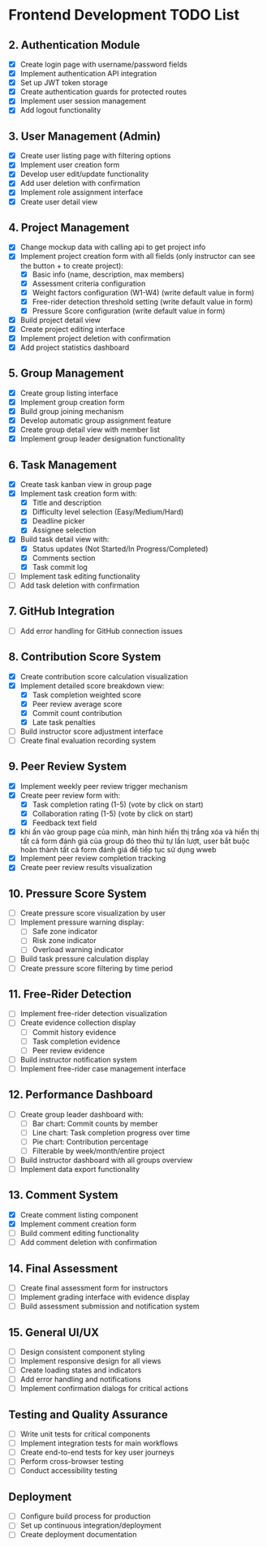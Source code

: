 # Frontend Development TODO List

## 2. Authentication Module
- [x] Create login page with username/password fields
- [x] Implement authentication API integration
- [x] Set up JWT token storage
- [x] Create authentication guards for protected routes
- [x] Implement user session management
- [x] Add logout functionality

## 3. User Management (Admin)
- [x] Create user listing page with filtering options
- [x] Implement user creation form
- [x] Develop user edit/update functionality
- [x] Add user deletion with confirmation
- [x] Implement role assignment interface
- [x] Create user detail view

## 4. Project Management
- [x] Change mockup data with calling api to get project info
- [x] Implement project creation form with all fields (only instructor can see the button + to create project):
  - [x] Basic info (name, description, max members)
  - [x] Assessment criteria configuration
  - [x] Weight factors configuration (W1-W4) (write default value in form)
  - [x] Free-rider detection threshold setting (write default value in form)
  - [x] Pressure Score configuration (write default value in form)
- [x] Build project detail view
- [x] Create project editing interface
- [x] Implement project deletion with confirmation
- [x] Add project statistics dashboard

## 5. Group Management
- [x] Create group listing interface
- [x] Implement group creation form
- [x] Build group joining mechanism
- [x] Develop automatic group assignment feature
- [x] Create group detail view with member list
- [x] Implement group leader designation functionality

## 6. Task Management
- [x] Create task kanban view in group page
- [x] Implement task creation form with:
  - [x] Title and description
  - [x] Difficulty level selection (Easy/Medium/Hard)
  - [x] Deadline picker
  - [x] Assignee selection
- [x] Build task detail view with:
  - [x] Status updates (Not Started/In Progress/Completed)
  - [x] Comments section
  - [x] Task commit log
- [ ] Implement task editing functionality
- [ ] Add task deletion with confirmation

## 7. GitHub Integration
- [ ] Add error handling for GitHub connection issues

## 8. Contribution Score System
- [x] Create contribution score calculation visualization
- [x] Implement detailed score breakdown view:
  - [x] Task completion weighted score
  - [x] Peer review average score
  - [x] Commit count contribution
  - [x] Late task penalties
- [ ] Build instructor score adjustment interface
- [ ] Create final evaluation recording system

## 9. Peer Review System
- [x] Implement weekly peer review trigger mechanism
- [x] Create peer review form with:
  - [x] Task completion rating (1-5) (vote by click on start)
  - [x] Collaboration rating (1-5) (vote by click on start)
  - [x] Feedback text field
- [x] khi ấn vào group page của mình, màn hình hiển thị trắng xóa và hiển thị tất cả form đánh giá của group đó theo thứ tự lần lượt, user bắt buộc hoàn thành tất cả form đánh giá để tiếp tục sử dụng wweb
- [x] Implement peer review completion tracking
- [x] Create peer review results visualization

## 10. Pressure Score System
- [ ] Create pressure score visualization by user
- [ ] Implement pressure warning display:
  - [ ] Safe zone indicator
  - [ ] Risk zone indicator
  - [ ] Overload warning indicator
- [ ] Build task pressure calculation display
- [ ] Create pressure score filtering by time period

## 11. Free-Rider Detection
- [ ] Implement free-rider detection visualization
- [ ] Create evidence collection display
  - [ ] Commit history evidence
  - [ ] Task completion evidence
  - [ ] Peer review evidence
- [ ] Build instructor notification system
- [ ] Implement free-rider case management interface

## 12. Performance Dashboard
- [ ] Create group leader dashboard with:
  - [ ] Bar chart: Commit counts by member
  - [ ] Line chart: Task completion progress over time
  - [ ] Pie chart: Contribution percentage
  - [ ] Filterable by week/month/entire project
- [ ] Build instructor dashboard with all groups overview
- [ ] Implement data export functionality

## 13. Comment System
- [x] Create comment listing component
- [x] Implement comment creation form
- [ ] Build comment editing functionality
- [ ] Add comment deletion with confirmation

## 14. Final Assessment
- [ ] Create final assessment form for instructors
- [ ] Implement grading interface with evidence display
- [ ] Build assessment submission and notification system

## 15. General UI/UX
- [ ] Design consistent component styling
- [ ] Implement responsive design for all views
- [ ] Create loading states and indicators
- [ ] Add error handling and notifications
- [ ] Implement confirmation dialogs for critical actions

## Testing and Quality Assurance
- [ ] Write unit tests for critical components
- [ ] Implement integration tests for main workflows
- [ ] Create end-to-end tests for key user journeys
- [ ] Perform cross-browser testing
- [ ] Conduct accessibility testing

## Deployment
- [ ] Configure build process for production
- [ ] Set up continuous integration/deployment
- [ ] Create deployment documentation